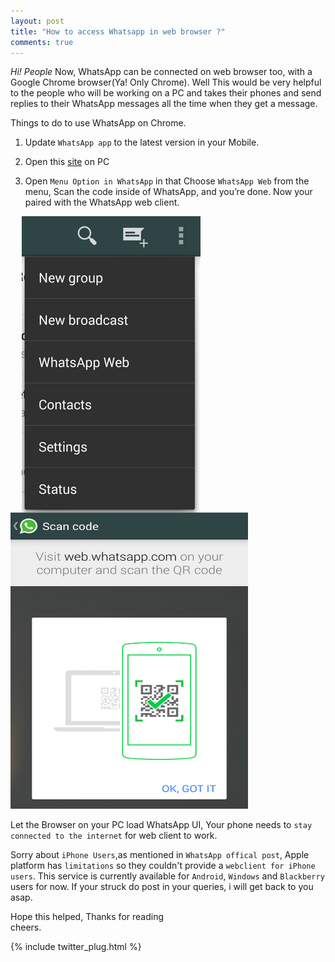```yaml
---
layout: post
title: "How to access Whatsapp in web browser ?"
comments: true
---
```


*Hi! People* Now, WhatsApp can be connected on web browser too, with a Google Chrome browser(Ya! Only Chrome). Well This would be very helpful to the people who will be working on a PC and takes their phones and send replies to their WhatsApp messages all the time when they get a message.

Things to do to use WhatsApp on Chrome.

1. Update `WhatsApp app` to the latest version in your Mobile.

2. Open this [site](https://web.whatsapp.com/) on PC

3. Open `Menu Option in WhatsApp` in that Choose `WhatsApp Web` from the menu, Scan the code inside of WhatsApp, and you’re done. Now your paired with the WhatsApp web client. 

<img src="/assets/menu-select.png" style="float:left;padding-left:18px"/>
<img src="/assets/scan-inside-whatsapp.png" style="width: 380px;height:474px" />

Let the Browser on your PC load WhatsApp UI, Your phone needs to `stay connected to the internet` for web client to work.

Sorry about `iPhone Users`,as mentioned in `WhatsApp offical post`, Apple platform has `limitations` so they couldn't provide a `webclient for iPhone users`. This service is currently available for `Android`, `Windows` and `Blackberry` users for now. If your struck do post in your queries, i will get back to you asap.

Hope this helped, Thanks for reading <br>
cheers.

{% include twitter_plug.html %}
